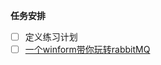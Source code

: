 **任务安排**

- [ ] 定义练习计划
- [ ] [一个winform带你玩转rabbitMQ](https://www.cnblogs.com/dubing/p/4017613.html)

